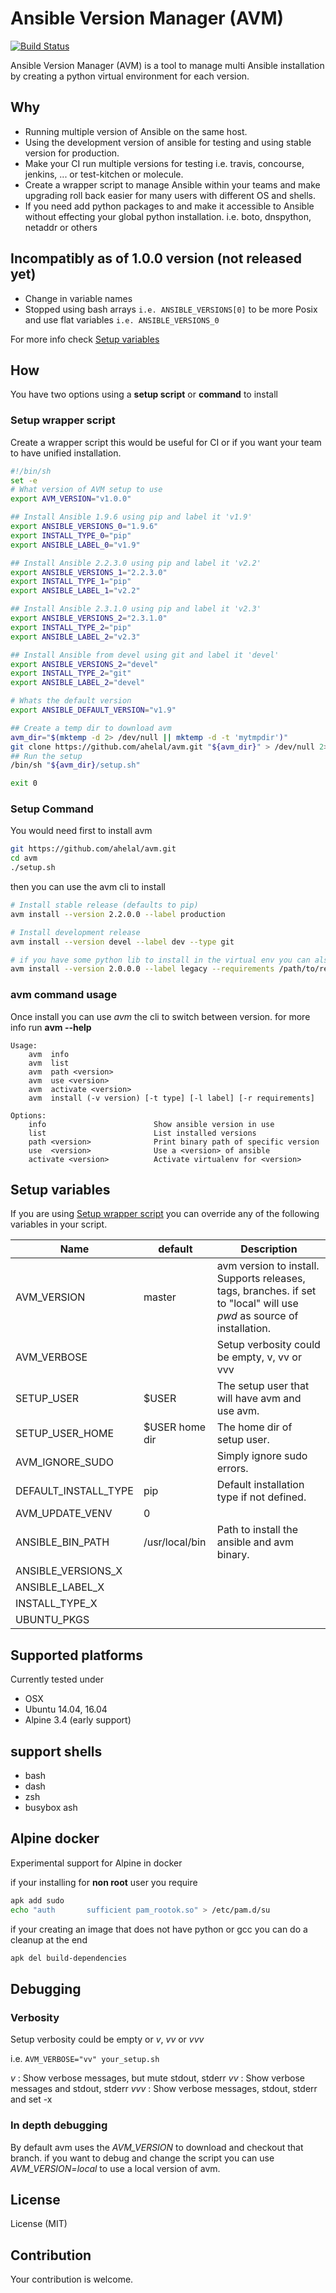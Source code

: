 # Ansible Version Manager (AVM)
[![Build Status](https://travis-ci.org/ahelal/avm.svg?branch=master)](https://travis-ci.org/ahelal/avm)

Ansible Version Manager (AVM) is a tool to manage multi Ansible installation by creating a python virtual environment for each version.

## Why
* Running multiple version of Ansible on the same host.
* Using the development version of ansible for testing and using stable version for production.
* Make your CI run multiple versions for testing i.e. travis, concourse, jenkins, ... or test-kitchen or molecule.
* Create a wrapper script to manage Ansible within your teams and make upgrading roll back easier for many users with different OS and shells.
* If you need add python packages to and make it accessible to Ansible without effecting your global python installation. i.e. boto, dnspython, netaddr or others

## Incompatibly as of 1.0.0 version (not released yet)
* Change in variable names
* Stopped using bash arrays ```i.e. ANSIBLE_VERSIONS[0]``` to be more Posix and use flat variables ```i.e. ANSIBLE_VERSIONS_0```

For more info check [Setup variables](setup-variables)

## How

You have two options using a **setup script** or **command** to install

### Setup wrapper script
Create a wrapper script this would be useful for CI or if you want your team to have unified installation.

```bash
#!/bin/sh
set -e
# What version of AVM setup to use
export AVM_VERSION="v1.0.0"

## Install Ansible 1.9.6 using pip and label it 'v1.9'
export ANSIBLE_VERSIONS_0="1.9.6"
export INSTALL_TYPE_0="pip"
export ANSIBLE_LABEL_0="v1.9"

## Install Ansible 2.2.3.0 using pip and label it 'v2.2'
export ANSIBLE_VERSIONS_1="2.2.3.0"
export INSTALL_TYPE_1="pip"
export ANSIBLE_LABEL_1="v2.2"

## Install Ansible 2.3.1.0 using pip and label it 'v2.3'
export ANSIBLE_VERSIONS_2="2.3.1.0"
export INSTALL_TYPE_2="pip"
export ANSIBLE_LABEL_2="v2.3"

## Install Ansible from devel using git and label it 'devel'
export ANSIBLE_VERSIONS_2="devel"
export INSTALL_TYPE_2="git"
export ANSIBLE_LABEL_2="devel"

# Whats the default version
export ANSIBLE_DEFAULT_VERSION="v1.9"

## Create a temp dir to download avm
avm_dir="$(mktemp -d 2> /dev/null || mktemp -d -t 'mytmpdir')"
git clone https://github.com/ahelal/avm.git "${avm_dir}" > /dev/null 2>&1
## Run the setup
/bin/sh "${avm_dir}/setup.sh"

exit 0
```

### Setup Command
You would need first to install avm
```bash
git https://github.com/ahelal/avm.git
cd avm
./setup.sh
```

then you can use the avm cli to install
```bash
# Install stable release (defaults to pip)
avm install --version 2.2.0.0 --label production

# Install development release
avm install --version devel --label dev --type git

# if you have some python lib to install in the virtual env you can also add python requirements.txt file
avm install --version 2.0.0.0 --label legacy --requirements /path/to/requirements.txt
```

### avm command usage
Once install you can use *avm* the cli to switch between version. for more info run **avm --help**
```
Usage:
    avm  info
    avm  list
    avm  path <version>
    avm  use <version>
    avm  activate <version>
    avm  install (-v version) [-t type] [-l label] [-r requirements]

Options:
    info                        Show ansible version in use
    list                        List installed versions
    path <version>              Print binary path of specific version
    use  <version>              Use a <version> of ansible
    activate <version>          Activate virtualenv for <version>
```

## Setup variables

If you are using [Setup wrapper script](setup-wrapper-script) you can override any of the following variables in your script.

| Name | default | Description |
|----------------------|---------|-----------------------------------------------------------------------------------------------------------------------------------------------------------|
| AVM_VERSION | master | avm version to install. Supports releases, tags, branches. if set to "local" will use *pwd* as source of installation. |
| AVM_VERBOSE |  | Setup verbosity could be empty, v, vv or vvv |
| SETUP_USER | $USER | The setup user that will have avm and use avm. |
| SETUP_USER_HOME | $USER home dir | The home dir of setup user.  |
| AVM_IGNORE_SUDO |  | Simply ignore sudo errors. |
| DEFAULT_INSTALL_TYPE | pip | Default installation type if not defined. |
| AVM_UPDATE_VENV | 0 |  |
| ANSIBLE_BIN_PATH | /usr/local/bin | Path to install the ansible and avm binary.  |
| ANSIBLE_VERSIONS_X |  |  |
| ANSIBLE_LABEL_X |  |  |
| INSTALL_TYPE_X |  |  |
| UBUNTU_PKGS |  |  |


## Supported platforms
Currently tested under
* OSX
* Ubuntu 14.04, 16.04
* Alpine 3.4 (early support)

## support shells
* bash
* dash
* zsh
* busybox ash

## Alpine docker

Experimental support for Alpine in docker

if your installing for **non root** user you require
```bash
apk add sudo
echo "auth       sufficient pam_rootok.so" > /etc/pam.d/su
```

if your creating an image that does not have python or gcc you can do a cleanup at the end
```bash
apk del build-dependencies
```

## Debugging

### Verbosity
Setup verbosity could be empty or *v*, *vv* or *vvv*

i.e. ```AVM_VERBOSE="vv" your_setup.sh```

*v*   : Show verbose messages, but mute stdout, stderr
*vv*  : Show verbose messages and stdout, stderr
*vvv* : Show verbose messages, stdout, stderr and set -x

### In depth debugging
By default avm uses the *AVM_VERSION* to download and checkout that branch. if you want to debug and change the script you can use *AVM_VERSION=local* to use a local version of avm.


## License
License (MIT)

## Contribution
Your contribution is welcome.
